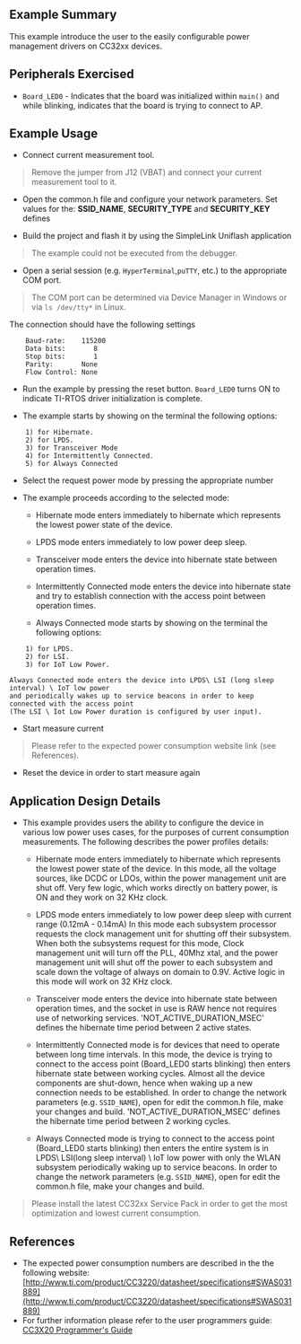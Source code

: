 ## Example Summary

This example introduce the user to the easily configurable power management drivers on CC32xx devices.

## Peripherals Exercised

* `Board_LED0` - Indicates that the board was initialized within `main()`
and while blinking, indicates that the board is trying to connect to AP.

## Example Usage

* Connect current measurement tool.
> Remove the jumper from J12 (VBAT) and connect your current measurement tool to it.

* Open the common.h file and configure your network parameters.
Set values for the: __SSID_NAME__, __SECURITY_TYPE__ and __SECURITY_KEY__ defines

* Build the project and flash it by using the SimpleLink Uniflash application
> The example could not be executed from the debugger.

* Open a serial session (e.g. `HyperTerminal`,`puTTY`, etc.) to the appropriate COM port.
> The COM port can be determined via Device Manager in Windows or via `ls /dev/tty*` in Linux.

The connection should have the following settings
```
    Baud-rate:    115200
    Data bits:       8
    Stop bits:       1
    Parity:       None
    Flow Control: None
```

* Run the example by pressing the reset button. `Board_LED0` turns ON to indicate TI-RTOS driver
initialization is complete.

* The example starts by showing on the terminal the following options:
```
    1) for Hibernate.
    2) for LPDS.
    3) for Transceiver Mode
    4) for Intermittently Connected.
    5) for Always Connected
```

* Select the request power mode by pressing the appropriate number

* The example proceeds according to the selected mode:
    - Hibernate mode enters immediately to hibernate which represents the lowest power state of the device.

    - LPDS mode enters immediately to low power deep sleep.

    - Transceiver mode enters the device into hibernate state between operation times.

    - Intermittently Connected mode enters the device into hibernate state and try to establish connection
      with the access point between operation times.

    - Always Connected mode starts by showing on the terminal the following options:
```
    1) for LPDS.
    2) for LSI.
    3) for IoT Low Power.
```
    Always Connected mode enters the device into LPDS\ LSI (long sleep interval) \ IoT low power
    and periodically wakes up to service beacons in order to keep connected with the access point
	(The LSI \ Iot Low Power duration is configured by user input).

* Start measure current
> Please refer to the expected power consumption website link (see References).

* Reset the device in order to start measure again

## Application Design Details

* This example provides users the ability to configure the device in various low power uses cases,
  for the purposes of current consumption measurements.
  The following describes the power profiles details:

    - Hibernate mode enters immediately to hibernate which represents the lowest power state of the device.
      In this mode, all the voltage sources, like DCDC or LDOs, within the power management unit are shut off.
      Very few logic, which works directly on battery power, is ON and they work on 32 KHz clock.

    - LPDS mode enters immediately to low power deep sleep with current range (0.12mA - 0.14mA)
      In this mode each subsystem processor requests the clock management unit for shutting off their subsystem.
      When both the subsystems request for this mode, Clock management unit will turn off the PLL, 40Mhz xtal,
      and the power management unit will shut off the power to each subsystem and scale down the voltage
      of always on domain to 0.9V. Active logic in this mode will work on 32 KHz clock.

    - Transceiver mode enters the device into hibernate state between operation times,
      and the socket in use is RAW hence not requires use of networking services.
      'NOT_ACTIVE_DURATION_MSEC' defines the hibernate time period between 2 active states.

    - Intermittently Connected mode is for devices that need to operate between long time intervals.
      In this mode, the device is trying to connect to the access point (Board_LED0 starts blinking)
      then enters hibernate state between working cycles.
      Almost all the device components are shut-down, hence when waking up a new connection needs to be established.
      In order to change the network parameters (e.g. `SSID_NAME`), open for edit the common.h file, make
      your changes and build.
      'NOT_ACTIVE_DURATION_MSEC' defines the hibernate time period between 2 working cycles.

    - Always Connected mode is trying to connect to the access point (Board_LED0 starts blinking)
      then enters the entire system is in LPDS\ LSI(long sleep interval) \ IoT low power 
      with only the WLAN subsystem periodically waking up to service beacons.
      In order to change the network parameters (e.g. `SSID_NAME`), open for edit the common.h file, make
      your changes and build.

> Please install the latest CC32xx Service Pack in order to get the most optimization and lowest current consumption.

## References
* The expected power consumption numbers are described in the the following website:
  [http://www.ti.com/product/CC3220/datasheet/specifications#SWAS031889](http://www.ti.com/product/CC3220/datasheet/specifications#SWAS031889)
* For further information please refer to the user programmers guide: [CC3X20 Programmer's Guide](http://www.ti.com/lit/swru455)